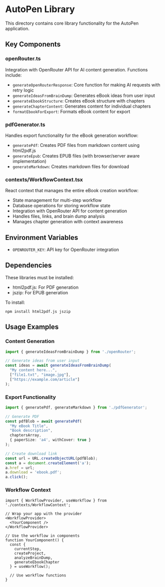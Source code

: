 # AutoPen Library

This directory contains core library functionality for the AutoPen application.

## Key Components

### openRouter.ts

Integration with OpenRouter API for AI content generation. Functions include:

- `generateOpenRouterResponse`: Core function for making AI requests with retry logic
- `generateIdeasFromBrainDump`: Generates eBook ideas from user input
- `generateEbookStructure`: Creates eBook structure with chapters
- `generateChapterContent`: Generates content for individual chapters
- `formatEbookForExport`: Formats eBook content for export

### pdfGenerator.ts

Handles export functionality for the eBook generation workflow:

- `generatePdf`: Creates PDF files from markdown content using html2pdf.js
- `generateEpub`: Creates EPUB files (with browser/server aware implementation)
- `generateMarkdown`: Creates markdown files for download

### contexts/WorkflowContext.tsx

React context that manages the entire eBook creation workflow:

- State management for multi-step workflow
- Database operations for storing workflow state
- Integration with OpenRouter API for content generation
- Handles files, links, and brain dump analysis
- Manages chapter generation with context awareness

## Environment Variables

- `OPENROUTER_KEY`: API key for OpenRouter integration

## Dependencies

These libraries must be installed:

- html2pdf.js: For PDF generation
- jszip: For EPUB generation

To install:

```
npm install html2pdf.js jszip
```

## Usage Examples

### Content Generation

```typescript
import { generateIdeasFromBrainDump } from './openRouter';

// Generate ideas from user input
const ideas = await generateIdeasFromBrainDump(
  "My content here...",
  ["file1.txt", "image.jpg"],
  ["https://example.com/article"]
);
```

### Export Functionality

```typescript
import { generatePdf, generateMarkdown } from './pdfGenerator';

// Generate PDF
const pdfBlob = await generatePdf(
  "My eBook Title",
  "Book description",
  chaptersArray,
  { paperSize: 'a4', withCover: true }
);

// Create download link
const url = URL.createObjectURL(pdfBlob);
const a = document.createElement('a');
a.href = url;
a.download = 'ebook.pdf';
a.click();
```

### Workflow Context

```tsx
import { WorkflowProvider, useWorkflow } from './contexts/WorkflowContext';

// Wrap your app with the provider
<WorkflowProvider>
  <YourComponent />
</WorkflowProvider>

// Use the workflow in components
function YourComponent() {
  const { 
    currentStep, 
    createProject, 
    analyzeBrainDump, 
    generateEbookChapter 
  } = useWorkflow();
  
  // Use workflow functions
}
```
